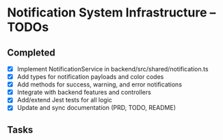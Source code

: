 # Notification System Infrastructure – TODOs

## Completed
- [x] Implement NotificationService in backend/src/shared/notification.ts
- [x] Add types for notification payloads and color codes
- [x] Add methods for success, warning, and error notifications
- [x] Integrate with backend features and controllers
- [x] Add/extend Jest tests for all logic
- [x] Update and sync documentation (PRD, TODO, README)

## Tasks

